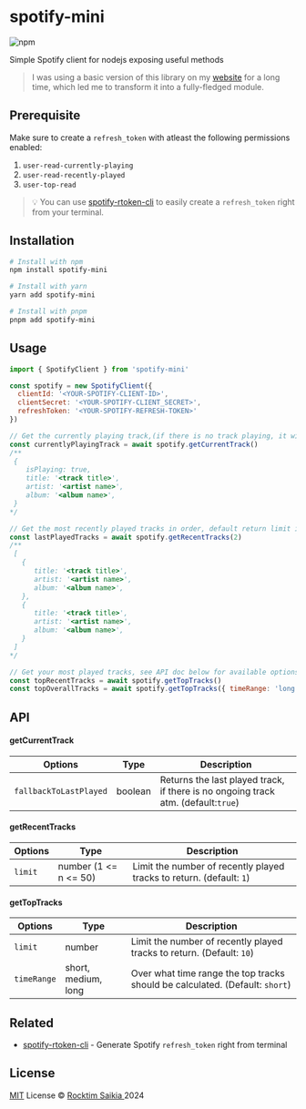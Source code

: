 # spotify-mini

![npm](https://img.shields.io/npm/v/spotify-mini?style=flat-square&color=success&logo=npm)

Simple Spotify client for nodejs exposing useful methods

> I was using a basic version of this library on my [website](https://www.rocktimsaikia.dev/) for a long time, which led me to transform it into a fully-fledged module.

## Prerequisite

Make sure to create a `refresh_token` with atleast the following permissions enabled:

1. `user-read-currently-playing`
2. `user-read-recently-played`
3. `user-top-read`

> :bulb: You can use [spotify-rtoken-cli](https://github.com/rocktimsaikia/spotify-rtoken-cli) to easily create a `refresh_token` right from your terminal.

## Installation

```sh
# Install with npm
npm install spotify-mini

# Install with yarn
yarn add spotify-mini

# Install with pnpm
pnpm add spotify-mini
```

## Usage

```javascript
import { SpotifyClient } from 'spotify-mini'

const spotify = new SpotifyClient({
  clientId: '<YOUR-SPOTIFY-CLIENT-ID>',
  clientSecret: '<YOUR-SPOTIFY-CLIENT_SECRET>',
  refreshToken: '<YOUR-SPOTIFY-REFRESH-TOKEN>'
})

// Get the currently playing track,(if there is no track playing, it will return the last played track)
const currentlyPlayingTrack = await spotify.getCurrentTrack()
/**
 {
    isPlaying: true,
    title: '<track title>',
    artist: '<artist name>',
    album: '<album name>',
 }
*/

// Get the most recently played tracks in order, default return limit is 1
const lastPlayedTracks = await spotify.getRecentTracks(2)
/**
 [
   {
      title: '<track title>',
      artist: '<artist name>',
      album: '<album name>',
   },
   {
      title: '<track title>',
      artist: '<artist name>',
      album: '<album name>',
   }
 ]
*/

// Get your most played tracks, see API doc below for available options
const topRecentTracks = await spotify.getTopTracks()
const topOverallTracks = await spotify.getTopTracks({ timeRange: 'long' })
```

## API

#### getCurrentTrack

| Options                | Type    | Description                                                                       |
| ---------------------- | ------- | --------------------------------------------------------------------------------- |
| `fallbackToLastPlayed` | boolean | Returns the last played track, if there is no ongoing track atm. (default:`true`) |

#### getRecentTracks

| Options | Type                  | Description                                                          |
| ------- | --------------------- | -------------------------------------------------------------------- |
| `limit` | number (1 <= n <= 50) | Limit the number of recently played tracks to return. (default: `1`) |

#### getTopTracks

| Options     | Type                | Description                                                                  |
| ----------- | ------------------- | ---------------------------------------------------------------------------- |
| `limit`     | number              | Limit the number of recently played tracks to return. (Default: `10`)        |
| `timeRange` | short, medium, long | Over what time range the top tracks should be calculated. (Default: `short`) |

## Related

- [spotify-rtoken-cli](https://github.com/rocktimsaikia/spotify-rtoken-cli) - Generate Spotify `refresh_token` right from terminal

## License

[MIT](./LICENSE) License &copy; [ Rocktim Saikia ](https://github.com/rocktimsaikia) 2024
